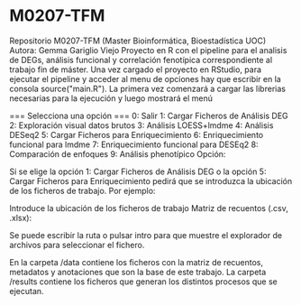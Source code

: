 # M0207-TFM
Repositorio M0207-TFM (Master Bioinformática, Bioestadística UOC)
Autora: Gemma Gariglio Viejo
Proyecto en R con el pipeline para el analisis de DEGs, análisis
funcional y correlación fenotípica correspondiente al trabajo fin
de máster.
Una vez cargado el proyecto en RStudio, para ejecutar el pipeline 
y acceder al menu de opciones hay que escribir en la consola
source("main.R"). La primera vez comenzará a cargar las librerias 
necesarias para la ejecución y luego mostrará el menú

=== Selecciona una opción ===
0: Salir
1: Cargar Ficheros de Análisis DEG
2: Exploración visual datos brutos
3: Análisis LOESS+lmdme
4: Análisis DESeq2
5: Cargar Ficheros para Enriquecimiento
6: Enriquecimiento funcional para lmdme
7: Enriquecimiento funcional para DESEq2
8: Comparación de enfoques
9: Análisis phenotípico
Opción:

Si se elige la opción 1: Cargar Ficheros de Análisis DEG o la opción 
5: Cargar Ficheros para Enriquecimiento pedirá que se introduzca la
ubicación de los ficheros de trabajo. Por ejemplo:

Introduce la ubicación de los ficheros de trabajo
Matriz de recuentos (.csv, .xlsx):

Se puede escribir la ruta o pulsar intro para que muestre el explorador 
de archivos para seleccionar el fichero.

En la carpeta /data contiene los ficheros con la matriz de recuentos, metadatos
y anotaciones que son la base de este trabajo. La carpeta /results contiene los ficheros 
que generan los distintos procesos que se ejecutan.
